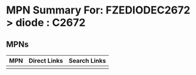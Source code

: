 



# MPN Summary For: FZEDIODEC2672 > diode : C2672

## MPNs
  

|MPN|Direct Links|Search Links|
| :--- | :--- | :--- |
||||
